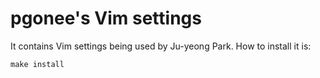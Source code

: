 pgonee's Vim settings
=====================

It contains Vim settings being used by Ju-yeong Park. How to install it is:

    make install

